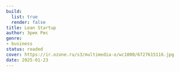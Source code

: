 ```yaml
---
build:
  list: true
  render: false
title: Lean Startup
author: Эрик Рис
genre:
- business
status: readed
cover: https://ir.ozone.ru/s3/multimedia-o/wc1000/6727615116.jpg
date: 2025-01-23
---
```


